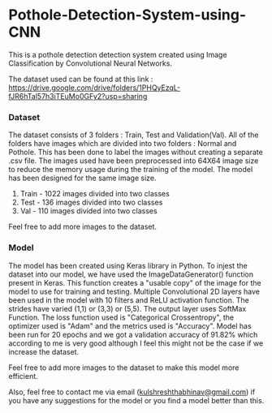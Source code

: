 # Pothole-Detection-System-using-CNN
This is a pothole detection detection system created using Image Classification by Convolutional Neural Networks. 

The dataset used can be found at this link : https://drive.google.com/drive/folders/1PHQyEzqL-fJR6hTal57h3iTEuMo0GFy2?usp=sharing

### Dataset
The dataset consists of 3 folders : Train, Test and Validation(Val). All of the folders have images which are divided into two folders : Normal and Pothole. This has been done to label the images without creating a separate .csv file. The images used have been preprocessed into 64X64 image size to reduce the memory usage during the training of the model. The model has been designed for the same image size.
  1. Train - 1022 images divided into two classes
  2. Test -  136 images divided into two classes
  3. Val - 110 images divided into two classes
 
 Feel free to add more images to the dataset.
 
### Model
The model has been created using Keras library in Python. 
To injest the dataset into our model, we have used the ImageDataGenerator() function present in Keras. This function creates a "usable copy" of the image for the model to use for training and testing.
Multiple Convolutional 2D layers have been used in the model with 10 filters and ReLU activation function. The strides have varied (1,1) or (3,3) or (5,5). 
The output layer uses SoftMax Function. 
The loss function used is "Categorical Crossentropy", the optimizer used is "Adam" and the metrics used is "Accuracy".
Model has been run for 20 epochs and we got a validation accuracy of 91.82% which according to me is very good although I feel this might not be the case if we increase the dataset.

Feel free to add more images to the dataset to make this model more efficient.

Also, feel free to contact me via email (kulshreshthabhinav@gmail.com) if you have any suggestions for the model or you find a model better than this.
